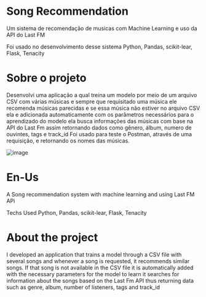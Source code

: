 # Song Recommendation

Um sistema de recomendação de musicas com Machine Learning e uso da API do Last FM

Foi usado no desenvolvimento desse sistema Python, Pandas, scikit-lear, Flask, Tenacity

# Sobre o projeto
Desenvolvi uma aplicação a qual treina um modelo por meio de um arquivo CSV com várias músicas e sempre que requisitado uma música ele recomenda músicas parecidas e se essa música não estiver no arquivo CSV ela e adicionada automaticamente com os parâmetros necessários para o aprendizado do modelo ela busca informações das músicas com base na API do Last Fm assim retornando dados como gênero, álbum, numero de ouvintes, tags e track_id
Foi usado para teste o Postman, através de uma requisição, e retornando os nomes das músicas. 

![image](https://github.com/user-attachments/assets/b5e646ac-96a4-41c0-9378-a8a94f7b72a6)


# En-Us
A Song recommendation system with machine learning and using Last FM APi

Techs Used  Python, Pandas, scikit-lear, Flask, Tenacity

# About the project
I developed an application that trains a model through a CSV file with several songs and whenever a song is requested, it recommends similar songs. If that song is not available in the CSV file it is automatically added with the necessary parameters for the model to learn it searches for information about the songs based on the Last Fm API thus returning data such as genre, album, number of listeners, tags and track_id
